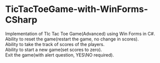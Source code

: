# TicTacToeGame-with-WinForms-CSharp
Implementation of TIc Tac Toe Game(Advanced) using Win Forms in C#.<br/>
Ability to reset the game(restart the game, no change in scores). <br/> 
Ability to take the track of scores of the players.<br/>
Ability to start a new game(set scores to zero).<br/>
Exit the game(with alert question, YES\NO required).<br/>
